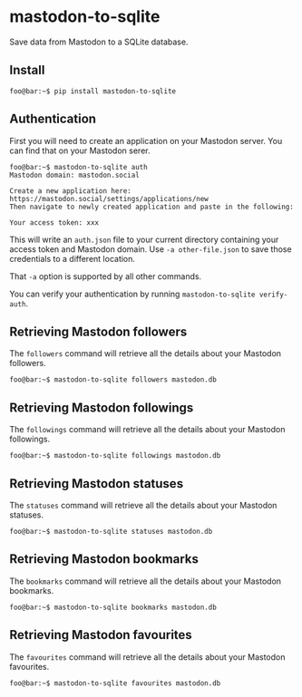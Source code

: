 # mastodon-to-sqlite

Save data from Mastodon to a SQLite database.

## Install

```console
foo@bar:~$ pip install mastodon-to-sqlite
```

## Authentication

First you will need to create an application on your Mastodon server. You
can find that on your Mastodon serer.

```console
foo@bar:~$ mastodon-to-sqlite auth
Mastodon domain: mastodon.social

Create a new application here: https://mastodon.social/settings/applications/new
Then navigate to newly created application and paste in the following:

Your access token: xxx
```
This will write an `auth.json` file to your current directory containing your
access token and Mastodon domain. Use `-a other-file.json` to save those
credentials to a different location.

That `-a` option is supported by all other commands.

You can verify your authentication by running `mastodon-to-sqlite
verify-auth`.

## Retrieving Mastodon followers

The `followers` command will retrieve all the details about your Mastodon 
followers.

```console
foo@bar:~$ mastodon-to-sqlite followers mastodon.db
```

## Retrieving Mastodon followings

The `followings` command will retrieve all the details about your Mastodon 
followings.

```console
foo@bar:~$ mastodon-to-sqlite followings mastodon.db
```

## Retrieving Mastodon statuses

The `statuses` command will retrieve all the details about your Mastodon 
statuses.

```console
foo@bar:~$ mastodon-to-sqlite statuses mastodon.db
```

## Retrieving Mastodon bookmarks

The `bookmarks` command will retrieve all the details about your Mastodon
bookmarks.

```console
foo@bar:~$ mastodon-to-sqlite bookmarks mastodon.db
```


## Retrieving Mastodon favourites

The `favourites` command will retrieve all the details about your Mastodon
favourites.

```console
foo@bar:~$ mastodon-to-sqlite favourites mastodon.db
```
